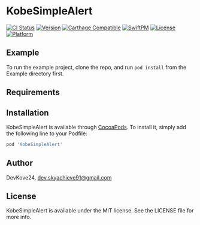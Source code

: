 # KobeSimpleAlert

[![CI Status](https://img.shields.io/travis/VincentGeranium/KobeSimpleAlert.svg?style=flat)](https://travis-ci.org/VincentGeranium/KobeSimpleAlert)
[![Version](https://img.shields.io/cocoapods/v/KobeSimpleAlert.svg?style=flat)](https://cocoapods.org/pods/KobeSimpleAlert)
[![Carthage Compatible](https://img.shields.io/badge/Carthage-compatible-4BC51D.svg?style=flat)](https://github.com/Carthage/Carthage)
[![SwiftPM](https://img.shields.io/badge/SPM-supported-DE5C43.svg?style=flat)](https://swift.org/package-manager/)
[![License](https://img.shields.io/cocoapods/l/KobeSimpleAlert.svg?style=flat)](https://cocoapods.org/pods/KobeSimpleAlert)
[![Platform](https://img.shields.io/cocoapods/p/KobeSimpleAlert.svg?style=flat)](https://cocoapods.org/pods/KobeSimpleAlert)

## Example

To run the example project, clone the repo, and run `pod install` from the Example directory first.

## Requirements

## Installation

KobeSimpleAlert is available through [CocoaPods](https://cocoapods.org). To install
it, simply add the following line to your Podfile:

```ruby
pod 'KobeSimpleAlert'
```

## Author

DevKove24, dev.skyachieve91@gmail.com

## License

KobeSimpleAlert is available under the MIT license. See the LICENSE file for more info.
